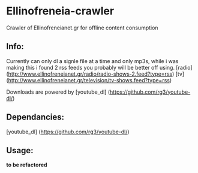 # Ellinofreneia-crawler
Crawler of Ellinofreneianet.gr for offline content consumption

## Info:
Currently can only dl a signle file at a time and only mp3s, while i was making this i found 2 rss feeds you probably will be better off using.
[radio] (http://www.ellinofreneianet.gr/radio/radio-shows-2.feed?type=rss)
[tv] (http://www.ellinofreneianet.gr/television/tv-shows.feed?type=rss)

Downloads are powered by [youtube_dl] (https://github.com/rg3/youtube-dl/)

## Dependancies:
[youtube_dl] (https://github.com/rg3/youtube-dl/)

## Usage:
**to be refactored**
